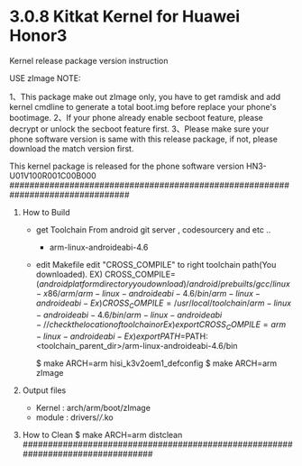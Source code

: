 3.0.8  Kitkat Kernel for Huawei Honor3
===========================================
Kernel release package version instruction

USE zImage NOTE:

1、This package make out zImage only, you have to get ramdisk and add kernel cmdline to generate a total boot.img before replace your phone's bootimage.
2、If your phone already enable secboot feature, please decrypt or unlock the secboot feature first.
3、Please make sure your phone software version is same with this release package, if not, please download the match version first.

This kernel package is released for the phone software version HN3-U01V100R001C00B000
################################################################################

1. How to Build
	- get Toolchain
		From android git server , codesourcery and etc ..
		 - arm-linux-androideabi-4.6

	- edit Makefile
		edit "CROSS_COMPILE" to right toolchain path(You downloaded).
		  EX)   CROSS_COMPILE= $(android platform directory you download)/android/prebuilts/gcc/linux-x86/arm/arm-linux-androideabi-4.6/bin/arm-linux-androideabi-
          Ex)   CROSS_COMPILE=/usr/local/toolchain/arm-linux-androideabi-4.6/bin/arm-linux-androideabi-          // check the location of toolchain
		  or
		  Ex)	export CROSS_COMPILE=arm-linux-androideabi-
		  Ex)	export PATH=$PATH:<toolchain_parent_dir>/arm-linux-androideabi-4.6/bin

		$ make ARCH=arm hisi_k3v2oem1_defconfig
		$ make ARCH=arm zImage

2. Output files
	- Kernel : arch/arm/boot/zImage
	- module : drivers/*/*.ko

3. How to Clean
		$ make ARCH=arm distclean
################################################################################
